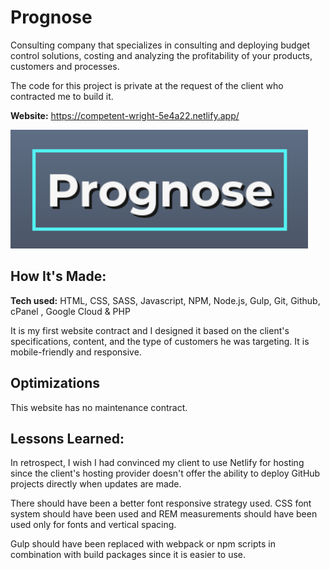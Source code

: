 # Prognose
Consulting company that specializes in consulting and deploying budget control solutions, costing and analyzing the profitability of your products, customers and processes.

The code for this project is private at the request of the client who contracted me to build it. 

**Website:** https://competent-wright-5e4a22.netlify.app/

<a target="_blank" href="https://competent-wright-5e4a22.netlify.app/">
    <img src="prognose_logo.png" height="190px" alt="Prognose"/>
</a>

## How It's Made:

**Tech used:** HTML, CSS, SASS, Javascript, NPM, Node.js, Gulp, Git, Github, cPanel , Google Cloud & PHP

It is my first website contract and I designed it based on the client's specifications, content, and the type of customers he was targeting. It is mobile-friendly and responsive. 

## Optimizations

This website has no maintenance contract.

## Lessons Learned:

In retrospect, I wish I had convinced my client to use Netlify for hosting since the client's hosting provider doesn't offer the ability to deploy GitHub projects directly when updates are made.

There should have been a better font responsive strategy used. CSS font system should have been used and REM measurements should have been used only for fonts and vertical spacing.

Gulp should have been replaced with webpack or npm scripts in combination with build packages since it is easier to use. 
